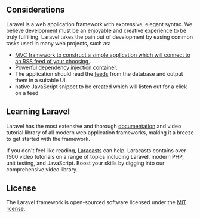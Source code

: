 
## Considerations

Laravel is a web application framework with expressive, elegant syntax. We believe development must be an enjoyable and creative experience to be truly fulfilling. Laravel takes the pain out of development by easing common tasks used in many web projects, such as:

- [MVC framework to construct a simple application which
will connect to an RSS feed of your choosing,](https://laravel.com/docs/).
- [Powerful dependency injection container](https://laravel.com/docs/container).
- The application should read
the [feeds](http://feeds.bbci.co.uk/news/england/rss.xml) from the database and output them in a suitable UI.
- native JavaScript snippet to be created which will listen out for a click on a feed


## Learning Laravel

Laravel has the most extensive and thorough [documentation](https://laravel.com/docs) and video tutorial library of all modern web application frameworks, making it a breeze to get started with the framework.

If you don't feel like reading, [Laracasts](https://laracasts.com) can help. Laracasts contains over 1500 video tutorials on a range of topics including Laravel, modern PHP, unit testing, and JavaScript. Boost your skills by digging into our comprehensive video library.

## License

The Laravel framework is open-sourced software licensed under the [MIT license](https://opensource.org/licenses/MIT).

